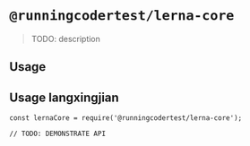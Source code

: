 # `@runningcodertest/lerna-core`

> TODO: description

## Usage
## Usage  langxingjian
```
const lernaCore = require('@runningcodertest/lerna-core');

// TODO: DEMONSTRATE API
```
